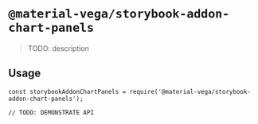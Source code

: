 # `@material-vega/storybook-addon-chart-panels`

> TODO: description

## Usage

```
const storybookAddonChartPanels = require('@material-vega/storybook-addon-chart-panels');

// TODO: DEMONSTRATE API
```
